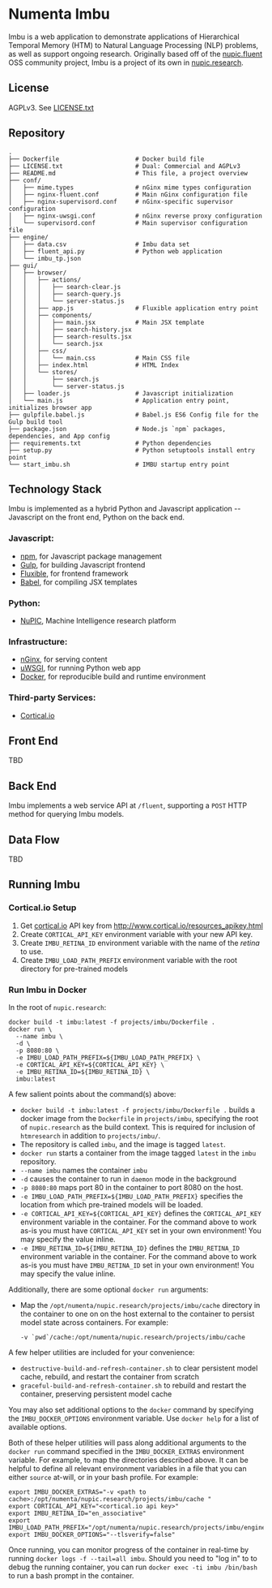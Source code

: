 # Numenta Imbu

Imbu is a web application to demonstrate applications of Hierarchical
Temporal Memory (HTM) to Natural Language Processing (NLP) problems, as well as
support ongoing research.  Originally based off of the
[nupic.fluent](https://github.com/numenta-archive/nupic.fluent) OSS community
project, Imbu is a project of its own in
[nupic.research](https://github.com/numenta/nupic.research).

## License

  AGPLv3. See [LICENSE.txt](LICENSE.txt)


## Repository

```shell
.
├── Dockerfile                     # Docker build file
├── LICENSE.txt                    # Dual: Commercial and AGPLv3
├── README.md                      # This file, a project overview
├── conf/
│   ├── mime.types                 # nGinx mime types configuration
│   ├── nginx-fluent.conf          # Main nGinx configuration file
│   ├── nginx-supervisord.conf     # nGinx-specific supervisor configuration
│   ├── nginx-uwsgi.conf           # nGinx reverse proxy configuration
│   └── supervisord.conf           # Main supervisor configuration file
├── engine/
│   ├── data.csv                   # Imbu data set
│   ├── fluent_api.py              # Python web application
│   └── imbu_tp.json
├── gui/
│   ├── browser/
│   │   ├── actions/
│   │   │   ├── search-clear.js
│   │   │   ├── search-query.js
│   │   │   └── server-status.js
│   │   ├── app.js                 # Fluxible application entry point
│   │   ├── components/
│   │   │   ├── main.jsx           # Main JSX template
│   │   │   ├── search-history.jsx
│   │   │   ├── search-results.jsx
│   │   │   └── search.jsx
│   │   ├── css/
│   │   │   └── main.css           # Main CSS file
│   │   ├── index.html             # HTML Index
│   │   └── stores/
│   │       ├── search.js
│   │       └── server-status.js
│   ├── loader.js                  # Javascript initialization
│   └── main.js                    # Application entry point, initializes browser app
├── gulpfile.babel.js              # Babel.js ES6 Config file for the Gulp build tool
├── package.json                   # Node.js `npm` packages, dependencies, and App config
├── requirements.txt               # Python dependencies
├── setup.py                       # Python setuptools install entry point
└── start_imbu.sh                  # IMBU startup entry point
```

## Technology Stack

Imbu is implemented as a hybrid Python and Javascript application -- Javascript
on the front end, Python on the back end.

### Javascript:

- [npm](https://www.npmjs.com/), for Javascript package management
- [Gulp](http://gulpjs.com/), for building Javascript frontend
- [Fluxible](http://fluxible.io/), for frontend framework
- [Babel](https://babeljs.io/), for compiling JSX templates

### Python:

- [NuPIC](http://numenta.org/), Machine Intelligence research platform

### Infrastructure:

- [nGinx](https://www.nginx.com/), for serving content
- [uWSGI](https://uwsgi-docs.readthedocs.org/en/latest/), for running Python web app
- [Docker](https://www.docker.com/), for reproducible build and runtime environment

### Third-party Services:

- [Cortical.io](http://www.cortical.io/)

## Front End

TBD

## Back End

Imbu implements a web service API at `/fluent`, supporting a `POST` HTTP
method for querying Imbu models.

## Data Flow

TBD

## Running Imbu

### Cortical.io Setup

1. Get [cortical.io](http://www.cortical.io/) API key from http://www.cortical.io/resources_apikey.html
1. Create `CORTICAL_API_KEY` environment variable with your new API key.
1. Create `IMBU_RETINA_ID` environment variable with the name of the *retina* to use.
1. Create `IMBU_LOAD_PATH_PREFIX` environment variable with the root directory for pre-trained models

### Run Imbu in Docker

In the root of `nupic.research`:

```
docker build -t imbu:latest -f projects/imbu/Dockerfile .
docker run \
  --name imbu \
  -d \
  -p 8080:80 \
  -e IMBU_LOAD_PATH_PREFIX=${IMBU_LOAD_PATH_PREFIX} \
  -e CORTICAL_API_KEY=${CORTICAL_API_KEY} \
  -e IMBU_RETINA_ID=${IMBU_RETINA_ID} \
  imbu:latest
```

A few salient points about the command(s) above:

- `docker build -t imbu:latest -f projects/imbu/Dockerfile .` builds a docker
   image from the `Dockerfile` in `projects/imbu`, specifying the root of
   `nupic.research` as the build context.  This is required for inclusion of
   `htmresearch` in addition to `projects/imbu/`.
- The repository is called `imbu`, and the image is tagged `latest`.
- `docker run` starts a container from the image tagged `latest` in the `imbu`
  repository.
- `--name imbu` names the container `imbu`
- `-d` causes the container to run in `daemon` mode in the background
- `-p 8080:80` maps port 80 in the container to port 8080 on the host.
- `-e IMBU_LOAD_PATH_PREFIX=${IMBU_LOAD_PATH_PREFIX}` specifies the location
  from which pre-trained models will be loaded.
- `-e CORTICAL_API_KEY=${CORTICAL_API_KEY}` defines the `CORTICAL_API_KEY`
  environment variable in the container.  For the command above to work as-is
  you must have `CORTICAL_API_KEY` set in your own environment!  You may specify
  the value inline.
- `-e IMBU_RETINA_ID=${IMBU_RETINA_ID}` defines the `IMBU_RETINA_ID`
  environment variable in the container.  For the command above to work as-is
  you must have `IMBU_RETINA_ID` set in your own environment!  You may specify
  the value inline.

Additionally, there are some optional `docker run` arguments:

- Map the `/opt/numenta/nupic.research/projects/imbu/cache` directory in the
  container to one on on the host external to the container to persist model
  state across containers.  For example:

  ```
  -v `pwd`/cache:/opt/numenta/nupic.research/projects/imbu/cache
  ```

A few helper utilities are included for your convenience:

- `destructive-build-and-refresh-container.sh` to clear persistent model cache,
  rebuild, and restart the container from scratch
- `graceful-build-and-refresh-container.sh` to rebuild and restart the
  container, preserving persistent model cache

You may also set additional options to the `docker` command by specifying the
`IMBU_DOCKER_OPTIONS` environment variable. Use `docker help` for a list of
available options.

Both of these helper utilities will pass along additional arguments to the
`docker run` command specified in the `IMBU_DOCKER_EXTRAS` environment
variable.  For example, to map the directories described above.  It can be
helpful to define all relevant environment variables in a file that you can
either `source` at-will, or in your bash profile.  For example:

```
export IMBU_DOCKER_EXTRAS="-v <path to cache>:/opt/numenta/nupic.research/projects/imbu/cache "
export CORTICAL_API_KEY="<cortical.io api key>"
export IMBU_RETINA_ID="en_associative"
export IMBU_LOAD_PATH_PREFIX="/opt/numenta/nupic.research/projects/imbu/engine"
export IMBU_DOCKER_OPTIONS="--tlsverify=false"
```

Once running, you can monitor progress of the container in real-time by running
`docker logs -f --tail=all imbu`.  Should you need to "log in" to to debug the
running container, you can run `docker exec -ti imbu /bin/bash` to run a bash
prompt in the container.
